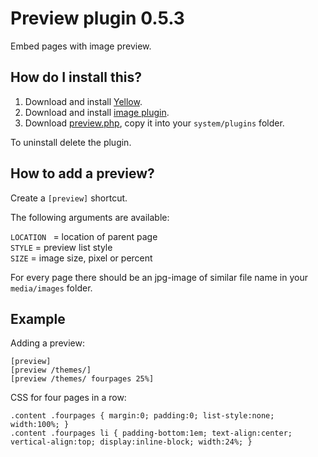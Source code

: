 Preview plugin 0.5.3
====================
Embed pages with image preview.

How do I install this?
----------------------
1. Download and install [Yellow](https://github.com/datenstrom/yellow/).  
2. Download and install [image plugin](https://github.com/datenstrom/yellow-extensions/tree/master/plugins/image).  
3. Download [preview.php](preview.php?raw=true), copy it into your `system/plugins` folder.  

To uninstall delete the plugin.

How to add a preview?
---------------------
Create a `[preview]` shortcut.

The following arguments are available:

`LOCATION ` = location of parent page  
`STYLE` = preview list style  
`SIZE` = image size, pixel or percent  

For every page there should be an jpg-image of similar file name in your `media/images` folder.

Example
-------
Adding a preview:

    [preview]
    [preview /themes/]
    [preview /themes/ fourpages 25%]

CSS for four pages in a row:

    .content .fourpages { margin:0; padding:0; list-style:none; width:100%; }
    .content .fourpages li { padding-bottom:1em; text-align:center; vertical-align:top; display:inline-block; width:24%; }